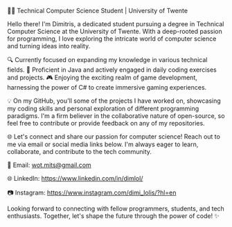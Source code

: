 👨‍💻 Technical Computer Science Student | University of Twente

Hello there! I'm Dimitris, a dedicated student pursuing a degree in Technical Computer Science at the University of Twente. With a deep-rooted passion for programming, I love exploring the intricate world of computer science and turning ideas into reality.

🔍 Currently focused on expanding my knowledge in various technical fields.
🌟 Proficient in Java and actively engaged in daily coding exercises and projects.
🎮 Enjoying the exciting realm of game development, harnessing the power of C# to create immersive gaming experiences.

💡 On my GitHub, you'll some of the projects I have worked on, showcasing my coding skills and personal exploration of different programming paradigms. I'm a firm believer in the collaborative nature of open-source, so feel free to contribute or provide feedback on any of my repositories.

🌐 Let's connect and share our passion for computer science! Reach out to me via email or social media links below. I'm always eager to learn, collaborate, and contribute to the tech community.

📧 Email: wot.mits@gmail.com

🌐 LinkedIn: https://www.linkedin.com/in/dimlol/

📷 Instagram: https://www.instagram.com/dimi_lolis/?hl=en

Looking forward to connecting with fellow programmers, students, and tech enthusiasts. Together, let's shape the future through the power of code! ✨
